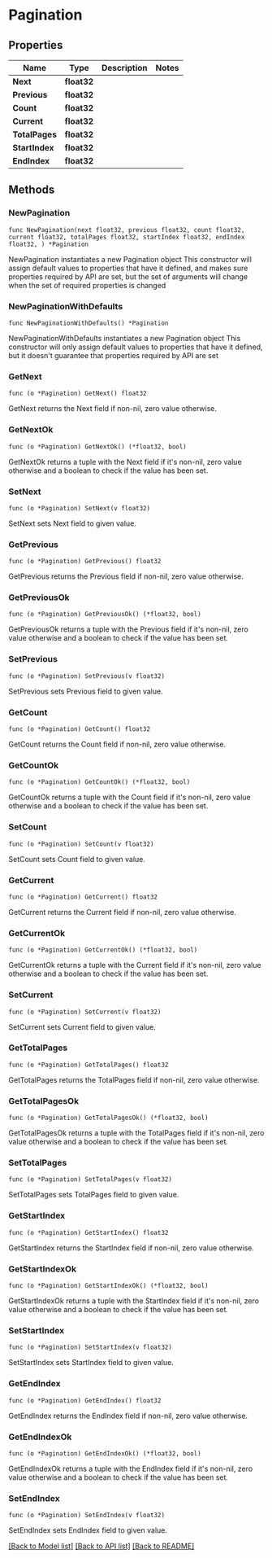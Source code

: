 # Pagination

## Properties

Name | Type | Description | Notes
------------ | ------------- | ------------- | -------------
**Next** | **float32** |  | 
**Previous** | **float32** |  | 
**Count** | **float32** |  | 
**Current** | **float32** |  | 
**TotalPages** | **float32** |  | 
**StartIndex** | **float32** |  | 
**EndIndex** | **float32** |  | 

## Methods

### NewPagination

`func NewPagination(next float32, previous float32, count float32, current float32, totalPages float32, startIndex float32, endIndex float32, ) *Pagination`

NewPagination instantiates a new Pagination object
This constructor will assign default values to properties that have it defined,
and makes sure properties required by API are set, but the set of arguments
will change when the set of required properties is changed

### NewPaginationWithDefaults

`func NewPaginationWithDefaults() *Pagination`

NewPaginationWithDefaults instantiates a new Pagination object
This constructor will only assign default values to properties that have it defined,
but it doesn't guarantee that properties required by API are set

### GetNext

`func (o *Pagination) GetNext() float32`

GetNext returns the Next field if non-nil, zero value otherwise.

### GetNextOk

`func (o *Pagination) GetNextOk() (*float32, bool)`

GetNextOk returns a tuple with the Next field if it's non-nil, zero value otherwise
and a boolean to check if the value has been set.

### SetNext

`func (o *Pagination) SetNext(v float32)`

SetNext sets Next field to given value.


### GetPrevious

`func (o *Pagination) GetPrevious() float32`

GetPrevious returns the Previous field if non-nil, zero value otherwise.

### GetPreviousOk

`func (o *Pagination) GetPreviousOk() (*float32, bool)`

GetPreviousOk returns a tuple with the Previous field if it's non-nil, zero value otherwise
and a boolean to check if the value has been set.

### SetPrevious

`func (o *Pagination) SetPrevious(v float32)`

SetPrevious sets Previous field to given value.


### GetCount

`func (o *Pagination) GetCount() float32`

GetCount returns the Count field if non-nil, zero value otherwise.

### GetCountOk

`func (o *Pagination) GetCountOk() (*float32, bool)`

GetCountOk returns a tuple with the Count field if it's non-nil, zero value otherwise
and a boolean to check if the value has been set.

### SetCount

`func (o *Pagination) SetCount(v float32)`

SetCount sets Count field to given value.


### GetCurrent

`func (o *Pagination) GetCurrent() float32`

GetCurrent returns the Current field if non-nil, zero value otherwise.

### GetCurrentOk

`func (o *Pagination) GetCurrentOk() (*float32, bool)`

GetCurrentOk returns a tuple with the Current field if it's non-nil, zero value otherwise
and a boolean to check if the value has been set.

### SetCurrent

`func (o *Pagination) SetCurrent(v float32)`

SetCurrent sets Current field to given value.


### GetTotalPages

`func (o *Pagination) GetTotalPages() float32`

GetTotalPages returns the TotalPages field if non-nil, zero value otherwise.

### GetTotalPagesOk

`func (o *Pagination) GetTotalPagesOk() (*float32, bool)`

GetTotalPagesOk returns a tuple with the TotalPages field if it's non-nil, zero value otherwise
and a boolean to check if the value has been set.

### SetTotalPages

`func (o *Pagination) SetTotalPages(v float32)`

SetTotalPages sets TotalPages field to given value.


### GetStartIndex

`func (o *Pagination) GetStartIndex() float32`

GetStartIndex returns the StartIndex field if non-nil, zero value otherwise.

### GetStartIndexOk

`func (o *Pagination) GetStartIndexOk() (*float32, bool)`

GetStartIndexOk returns a tuple with the StartIndex field if it's non-nil, zero value otherwise
and a boolean to check if the value has been set.

### SetStartIndex

`func (o *Pagination) SetStartIndex(v float32)`

SetStartIndex sets StartIndex field to given value.


### GetEndIndex

`func (o *Pagination) GetEndIndex() float32`

GetEndIndex returns the EndIndex field if non-nil, zero value otherwise.

### GetEndIndexOk

`func (o *Pagination) GetEndIndexOk() (*float32, bool)`

GetEndIndexOk returns a tuple with the EndIndex field if it's non-nil, zero value otherwise
and a boolean to check if the value has been set.

### SetEndIndex

`func (o *Pagination) SetEndIndex(v float32)`

SetEndIndex sets EndIndex field to given value.



[[Back to Model list]](../README.md#documentation-for-models) [[Back to API list]](../README.md#documentation-for-api-endpoints) [[Back to README]](../README.md)


